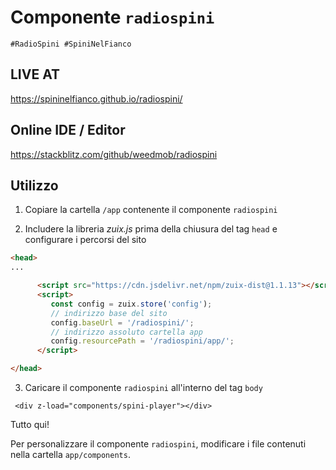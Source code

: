 # Componente `radiospini`

`#RadioSpini #SpiniNelFianco`

## LIVE AT

https://spininelfianco.github.io/radiospini/

## Online IDE / Editor

https://stackblitz.com/github/weedmob/radiospini

## Utilizzo

1. Copiare la cartella `/app` contenente il componente `radiospini`

2. Includere la libreria _zuix.js_ prima della chiusura del tag `head` e configurare i percorsi del sito

```html
<head>
...

      <script src="https://cdn.jsdelivr.net/npm/zuix-dist@1.1.13"></script>
      <script>
         const config = zuix.store('config');
         // indirizzo base del sito
         config.baseUrl = '/radiospini/';
         // indirizzo assoluto cartella app
         config.resourcePath = '/radiospini/app/';
      </script>

</head>
```

3. Caricare il componente `radiospini` all'interno del tag `body`

```
 <div z-load="components/spini-player"></div>
```

Tutto qui!

Per personalizzare il componente `radiospini`, modificare i file contenuti nella cartella `app/components`.
